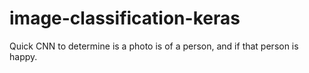 # image-classification-keras
Quick CNN to determine is a photo is of a person, and if that person is happy. 

